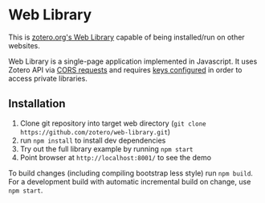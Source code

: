 Web Library
===========

This is [zotero.org's Web Library](https://www.zotero.org/mylibrary) capable of being installed/run on other websites.

Web Library is a single-page application implemented in Javascript. It uses Zotero API via [CORS requests](http://enable-cors.org/) and requires [keys configured](https://www.zotero.org/settings/keys/new) in order to access private libraries.

Installation
------------

1. Clone git repository into target web directory (`git clone https://github.com/zotero/web-library.git`)
2. run `npm install` to install dev dependencies
3. Try out the full library example by running `npm start`
4. Point browser at `http://localhost:8001/` to see the demo

To build changes (including compiling bootstrap less style) run `npm build`. For a development build with automatic incremental build on change, use `npm start`.
